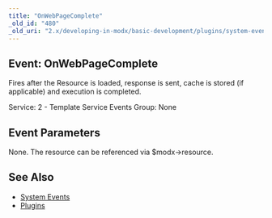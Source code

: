 ```yaml
---
title: "OnWebPageComplete"
_old_id: "480"
_old_uri: "2.x/developing-in-modx/basic-development/plugins/system-events/onwebpagecomplete"
---
```


## Event: OnWebPageComplete

Fires after the Resource is loaded, response is sent, cache is stored (if applicable) and execution is completed.

Service: 2 - Template Service Events 
Group: None

## Event Parameters

None. The resource can be referenced via $modx->resource.

## See Also

- [System Events](developing-in-modx/basic-development/plugins/system-events "System Events")
- [Plugins](developing-in-modx/basic-development/plugins "Plugins")